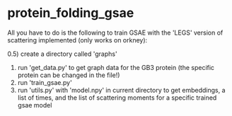 # protein_folding_gsae


All you have to do is the following to train GSAE with the 'LEGS' version of scattering implemented (only works on orkney):

0.5) create a directory called 'graphs'
1) run 'get_data.py' to get graph data for the GB3 protein (the specific protein can be changed in the file!)
2) run 'train_gsae.py'
3) run 'utils.py' with 'model.npy' in current directory to get embeddings, a list of times, and the list of scattering moments
for a specific trained gsae model
